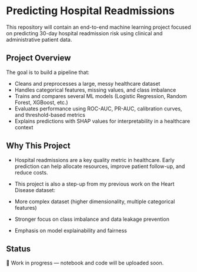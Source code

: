 # Predicting Hospital Readmissions

This repository will contain an end-to-end machine learning project focused on predicting 30-day hospital readmission risk using clinical and administrative patient data.

## Project Overview

The goal is to build a pipeline that:

- Cleans and preprocesses a large, messy healthcare dataset
- Handles categorical features, missing values, and class imbalance
- Trains and compares several ML models (Logistic Regression, Random Forest, XGBoost, etc.)
- Evaluates performance using ROC-AUC, PR-AUC, calibration curves, and threshold-based metrics
- Explains predictions with SHAP values for interpretability in a healthcare context


## Why This Project

- Hospital readmissions are a key quality metric in healthcare. Early prediction can help allocate resources, improve patient follow-up, and reduce costs.
- This project is also a step-up from my previous work on the Heart Disease dataset:
 - More complex dataset (higher dimensionality, multiple categorical features)

 - Stronger focus on class imbalance and data leakage prevention

 - Emphasis on model explainability and fairness


## Status

🚧 Work in progress — notebook and code will be uploaded soon.
